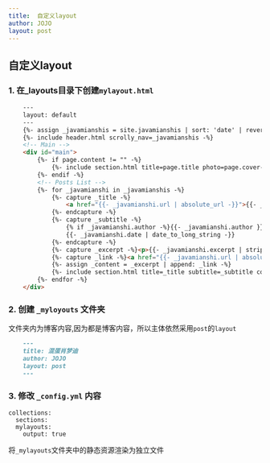 ```yaml
---
title:  自定义layout
author: JOJO
layout: post
---
```




## 自定义layout

### 1. 在_layouts目录下创建`mylayout.html`
```html
    ---
    layout: default
    ---
    {%- assign _javamianshis = site.javamianshis | sort: 'date' | reverse -%}
    {%- include header.html scrolly_nav=_javamianshis -%}
    <!-- Main -->
    <div id="main">
        {%- if page.content != "" -%}
            {%- include section.html title=page.title photo=page.cover-photo photo-alt=page.cover-photo-alt auto-header=page.auto-header content=page.content -%}
        {%- endif -%}
        <!-- Posts List -->
        {%- for _javamianshi in _javamianshis -%}
            {%- capture _title -%}
                <a href="{{- _javamianshi.url | absolute_url -}}">{{- _javamianshi.title -}}</a>
            {%- endcapture -%}
            {%- capture _subtitle -%}
                {% if _javamianshi.author -%}{{- _javamianshi.author }} | {% endif %}
                {{- _javamianshi.date | date_to_long_string -}}
            {%- endcapture -%}
            {%- capture _excerpt -%}<p>{{- _javamianshi.excerpt | strip_html | truncatewords: 100 -}}</p>{%- endcapture -%}
            {%- capture _link -%}<a href="{{- _javamianshi.url | absolute_url -}}">read more</a>{%- endcapture -%}
            {%- assign _content = _excerpt | append: _link -%}
            {%- include section.html title=_title subtitle=_subtitle content=_content -%}
        {%- endfor -%}
    </div>
```
### 2. 创建 `_myloyouts` 文件夹 
文件夹内为博客内容,因为都是博客内容，所以主体依然采用`post`的`layout`
```markdown
    ---
    title: 混蛋肖梦迪
    author: JOJO
    layout: post
    ---
```
  
### 3. 修改 `_config.yml` 内容
   
    collections:
      sections:
      mylayouts:
        output: true
   将`_mylayouts`文件夹中的静态资源渲染为独立文件
